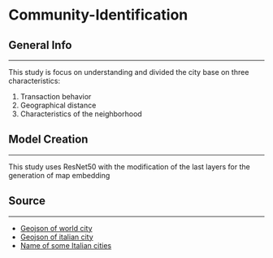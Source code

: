 # Community-Identification

## General Info
***
This study is focus on understanding and divided the city base on three characteristics:
1. Transaction behavior
2. Geographical distance
3. Characteristics of the neighborhood


## Model Creation
***
This study uses ResNet50 with the modification of the last layers for the generation of map embedding


## Source
***
* [Geojson of world city](https://github.com/drei01/geojson-world-cities)
* [Geojson of italian city](https://github.com/openpolis/geojson-italy)
* [Name of some Italian cities](https://simplemaps.com/data/it-cities)
